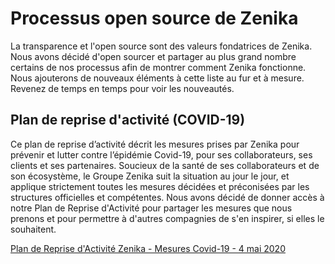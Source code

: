# Processus open source de Zenika

La transparence et l'open source sont des valeurs fondatrices de Zenika. Nous avons décidé d'open sourcer et partager au plus grand nombre certains de nos processus afin de montrer comment Zenika fonctionne. Nous ajouterons de nouveaux éléments à cette liste au fur et à mesure. Revenez de temps en temps pour voir les nouveautés.

## Plan de reprise d'activité (COVID-19)

Ce plan de reprise d’activité décrit les mesures prises par Zenika pour prévenir et lutter contre l’épidémie Covid-19, pour ses collaborateurs, ses clients et ses partenaires. 
Soucieux de la santé de ses collaborateurs et de son écosystème, le Groupe Zenika suit la situation au jour le jour, et applique strictement toutes les mesures décidées et préconisées par les structures officielles et compétentes.
Nous avons décidé de donner accès à notre Plan de Reprise d'Activité pour partager les mesures que nous prenons et pour permettre à d'autres compagnies de s'en inspirer, si elles le souhaitent.

[Plan de Reprise d'Activité Zenika - Mesures Covid-19 - 4 mai 2020](https://drive.google.com/file/d/1ZinMVIWbo4i7_2LNIZd40Mxh5A5LiFc-/view?usp=sharing)
